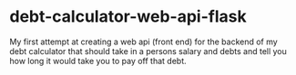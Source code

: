 # debt-calculator-web-api-flask
My first attempt at creating a web api (front end) for the backend of my debt calculator that should take in a persons salary and debts and tell you how long it would take you to pay off that debt.
